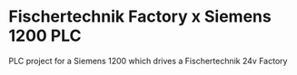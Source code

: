 # Fischertechnik Factory x Siemens 1200 PLC
PLC project for a Siemens 1200 which drives a Fischertechnik 24v Factory
